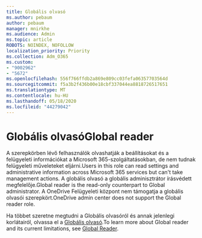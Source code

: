 ```yaml
---
title: Globális olvasó
ms.author: pebaum
author: pebaum
manager: mnirkhe
ms.audience: Admin
ms.topic: article
ROBOTS: NOINDEX, NOFOLLOW
localization_priority: Priority
ms.collection: Adm_O365
ms.custom:
- "9002962"
- "5672"
ms.openlocfilehash: 556f766ffdb2a869e809cc03fefa06357703564d
ms.sourcegitcommit: f5a3b2f436b00e18cbf337044ea8818726517651
ms.translationtype: MT
ms.contentlocale: hu-HU
ms.lasthandoff: 05/18/2020
ms.locfileid: "44279042"
---
```

# <a name="global-reader"></a><span data-ttu-id="6ed25-102">Globális olvasó</span><span class="sxs-lookup"><span data-stu-id="6ed25-102">Global reader</span></span>

<span data-ttu-id="6ed25-103">A szerepkörben lévő felhasználók olvashatják a beállításokat és a felügyeleti információkat a Microsoft 365-szolgáltatásokban, de nem tudnak felügyeleti műveleteket eljárni.</span><span class="sxs-lookup"><span data-stu-id="6ed25-103">Users in this role can read settings and administrative information across Microsoft 365 services but can't take management actions.</span></span> <span data-ttu-id="6ed25-104">A globális olvasó a globális adminisztrátor írásvédett megfelelője.</span><span class="sxs-lookup"><span data-stu-id="6ed25-104">Global reader is the read-only counterpart to Global administrator.</span></span>
<span data-ttu-id="6ed25-105">A OneDrive Felügyeleti központ nem támogatja a globális olvasói szerepkört.</span><span class="sxs-lookup"><span data-stu-id="6ed25-105">OneDrive admin center does not support the Global reader role.</span></span>

<span data-ttu-id="6ed25-106">Ha többet szeretne megtudni a Globális olvasóról és annak jelenlegi korlátairól, olvassa el a [Globális olvasó](https://docs.microsoft.com/azure/active-directory/users-groups-roles/directory-assign-admin-roles#global-reader).</span><span class="sxs-lookup"><span data-stu-id="6ed25-106">To learn more about Global reader and its current limitations, see [Global Reader](https://docs.microsoft.com/azure/active-directory/users-groups-roles/directory-assign-admin-roles#global-reader).</span></span>
